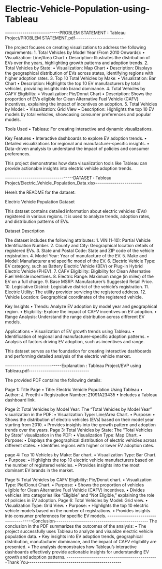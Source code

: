 # Electric-Vehicle-Population-using-Tableau

----------------------------PROBLEM STATEMENT : Tableau Project/PROBLEM STATEMENT.pdf-------------------------

The project focuses on creating visualizations to address the following requirements:
	1.	Total Vehicles by Model Year (From 2010 Onwards):
	•	Visualization: Line/Area Chart
	•	Description: Illustrates the distribution of EVs over the years, highlighting growth patterns and adoption trends.
	2.	Total Vehicles by State:
	•	Visualization: Map Chart
	•	Description: Displays the geographical distribution of EVs across states, identifying regions with higher adoption rates.
	3.	Top 10 Total Vehicles by Make:
	•	Visualization: Bar Chart
	•	Description: Highlights the top 10 EV manufacturers by total vehicles, providing insights into brand dominance.
	4.	Total Vehicles by CAFV Eligibility:
	•	Visualization: Pie/Donut Chart
	•	Description: Shows the proportion of EVs eligible for Clean Alternative Fuel Vehicle (CAFV) incentives, explaining the impact of incentives on adoption.
	5.	Total Vehicles by Model:
	•	Visualization: Grid View
	•	Description: Highlights the top 10 EV models by total vehicles, showcasing consumer preferences and popular models.

Tools Used
	•	Tableau: For creating interactive and dynamic visualizations.

Key Features
	•	Interactive dashboards to explore EV adoption trends.
	•	Detailed visualizations for regional and manufacturer-specific insights.
	•	Data-driven analysis to understand the impact of policies and consumer preferences.

This project demonstrates how data visualization tools like Tableau can provide actionable insights into electric vehicle adoption trends.

-----------------------------------DATASET : Tableau Project/Electric_Vehicle_Population_Data.xlsx------------------------

Here’s the README for the dataset:

Electric Vehicle Population Dataset

This dataset contains detailed information about electric vehicles (EVs) registered in various regions. It is used to analyze trends, adoption rates, and distribution patterns of EVs.

Dataset Description

The dataset includes the following attributes:
	1.	VIN (1-10): Partial Vehicle Identification Number.
	2.	County and City: Geographical location details of registered EVs.
	3.	State and Postal Code: State and ZIP code of the vehicle registration.
	4.	Model Year: Year of manufacture of the EV.
	5.	Make and Model: Manufacturer and specific model of the EV.
	6.	Electric Vehicle Type: EV category, such as Battery Electric Vehicle (BEV) or Plug-in Hybrid Electric Vehicle (PHEV).
	7.	CAFV Eligibility: Eligibility for Clean Alternative Fuel Vehicle incentives.
	8.	Electric Range: Maximum range (in miles) of the EV on a full charge.
	9.	Base MSRP: Manufacturer’s Suggested Retail Price.
	10.	Legislative District: Legislative district of the vehicle’s registration.
	11.	Electric Utility: The utility provider servicing the registered address.
	12.	Vehicle Location: Geographical coordinates of the registered vehicle.

Key Insights
	•	Trends: Analyze EV adoption by model year and geographical region.
	•	Eligibility: Explore the impact of CAFV incentives on EV adoption.
	•	Range Analysis: Understand the range distribution across different EV models.

Applications
	•	Visualization of EV growth trends using Tableau.
	•	Identification of regional and manufacturer-specific adoption patterns.
	•	Analysis of factors driving EV adoption, such as incentives and range.

This dataset serves as the foundation for creating interactive dashboards and performing detailed analysis of the electric vehicle market.   

-----------------------------Explanation : Tableau Project/EVP using Tableau.pdf-------------------------------


The provided PDF contains the following details:

Page 1: Title Page
	•	Title: Electric Vehicle Population Using Tableau
	•	Author: J. Preethi
	•	Registration Number: 21091A23435
	•	Includes a Tableau dashboard link.

Page 2: Total Vehicles by Model Year: 
                The “Total Vehicles by Model Year” visualization in the PDF:
	•	Visualization Type: Line/Area Chart.
	•	Purpose:
	•	Shows the distribution of electric vehicles (EVs) based on their model year starting from 2010.
	•	Provides insights into the growth pattern and adoption trends over the years.
Page 3: Total Vehicles by State: The “Total Vehicles by State” visualization in the PDF:
	•	Visualization Type: Map Chart.
	•	Purpose:
	•	Displays the geographical distribution of electric vehicles across different states.
	•	Identifies regions with higher or lower EV adoption rates.

page 4:	Top 10 Vehicles by Make: Bar chart.
        •	Visualization Type: Bar Chart.
	•	Purpose:
	•	Highlights the top 10 electric vehicle manufacturers based on the number of registered vehicles.
	•	Provides insights into the most dominant EV brands in the market.

Page 5:	Total Vehicles by CAFV Eligibility: Pie/Donut chart.
        •	Visualization Type: Pie/Donut Chart.
	•	Purpose:
	•	Shows the proportion of vehicles eligible for Clean Alternative Fuel Vehicle (CAFV) incentives.
	•	Divides vehicles into categories like “Eligible” and “Not Eligible,” explaining the role of policies in 
                EV adoption.
Page 6: Total Vehicles by Model: Grid view.
        •	Visualization Type: Grid View.
	•	Purpose:
	•	Highlights the top 10 electric vehicle models based on the number of registrations.
	•	Provides insights into consumer preferences for specific EV models.
 ---------------------------------------Conclusion------------------------------------------------
The conclusion in the PDF summarizes the outcomes of the analysis:
	•	The project successfully uses Tableau to analyze and visualize electric vehicle population data.
	•	Key insights into EV adoption trends, geographical distribution, manufacturer dominance, and the impact of CAFV eligibility are presented.
	•	The analysis demonstrates how Tableau’s interactive dashboards effectively provide actionable insights for understanding EV growth and adoption patterns.
-----------------------------------------------Thank You------------------------------------------------

